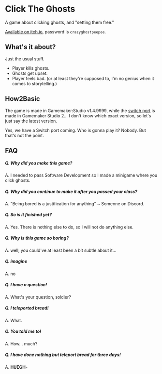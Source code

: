 # Click The Ghosts
 A game about clicking ghosts, and "setting them free."

[Available on itch.io](https://englishguy4.itch.io/ghosts), password is `crazyghostpeepee`.

## What's it about?
Just the usual stuff.
- Player kills ghosts.
- Ghosts get upset.
- Player feels bad. (or at least they're supposed to, I'm no genius when it comes to storytelling.)

## How2Basic
The game is made in Gamemaker:Studio v1.4.9999, while the [switch port](https://github.com/Team-Eeveesauce/ghosts/tree/gms2) is made in Gamemaker Studio 2... I don't know which exact version, so let's just say the latest version.

Yes, we have a Switch port coming. Who is gonna play it? Nobody. But that's not the point.

## FAQ

##### Q. Why did you make this game?

A. I needed to pass Software Development so I made a minigame where you click ghosts.


##### Q. Why did you continue to make it after you passed your class?

A. "Being bored is a justification for anything" ~ Someone on Discord.


##### Q. So is it finished yet?

A. Yes. There is nothing else to do, so I will not do anything else.


##### Q. Why is this game so boring?

A. well, you could've at least been a bit subtle about it...


##### Q. imagine

A. no


##### Q. I have a question!

A. What's your question, soldier?


##### Q. I teleported bread!

A. What.


##### Q. You told me to!

A. How... much?


##### Q. I have done nothing but teleport bread for three days!

A. **HUEGH-**
